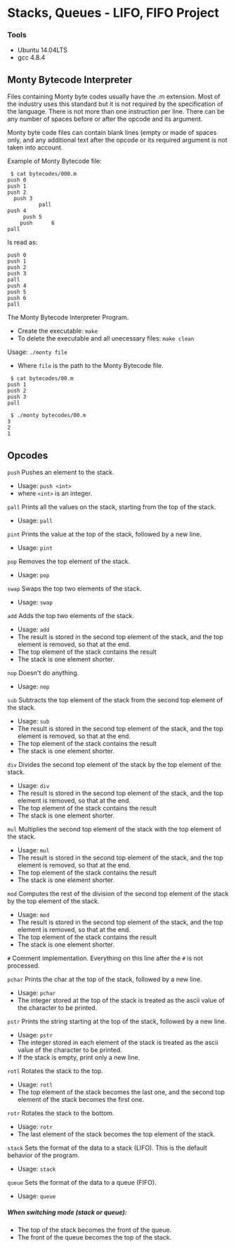 # Stacks, Queues - LIFO, FIFO Project

### Tools
* Ubuntu 14.04LTS
* gcc 4.8.4

## Monty Bytecode Interpreter

Files containing Monty byte codes usually have the .m extension. Most of the industry uses this standard but it is not required by the specification of the language. There is not more than one instruction per line. There can be any number of spaces before or after the opcode and its argument.

Monty byte code files can contain blank lines (empty or made of spaces only, and any additional text after the opcode or its required argument is not taken into account.

Example of Monty Bytecode file:

```
 $ cat bytecodes/000.m
push 0
push 1
push 2
  push 3
          pall
push 4
     push 5
	push      6
pall
```

Is read as:

```
push 0
push 1
push 2
push 3
pall
push 4
push 5
push 6
pall
```

The Monty Bytecode Interpreter Program.

* Create the executable: `make`
* To delete the executable and all unecessary files: `make clean`

Usage: `./monty file`

* Where `file` is the path to the Monty Bytecode file.

```
 $ cat bytecodes/00.m
push 1
push 2
push 3
pall

 $ ./monty bytecodes/00.m
3
2
1
```


## Opcodes

`push` Pushes an element to the stack.
* Usage: `push <int>`
* where `<int>` is an integer.

`pall` Prints all the values on the stack, starting from the top of the stack.
* Usage: `pall`

`pint` Prints the value at the top of the stack, followed by a new line.
* Usage: `pint`

`pop` Removes the top element of the stack.
* Usage: `pop`

`swap` Swaps the top two elements of the stack.
* Usage: `swap`

`add` Adds the top two elements of the stack.
* Usage: `add`
* The result is stored in the second top element of the stack, and the top element is removed, so that at the end.
* The top element of the stack contains the result
* The stack is one element shorter.

`nop` Doesn't do anything.
* Usage: `nop`

`sub` Subtracts the top element of the stack from the second top element of the stack.
* Usage: `sub`
* The result is stored in the second top element of the stack, and the top element is removed, so that at the end.
* The top element of the stack contains the result
* The stack is one element shorter.

`div` Divides the second top element of the stack by the top element of the stack.
* Usage: `div`
* The result is stored in the second top element of the stack, and the top element is removed, so that at the end.
* The top element of the stack contains the result
* The stack is one element shorter.

`mul` Multiplies the second top element of the stack with the top element of the stack.
* Usage: `mul`
* The result is stored in the second top element of the stack, and the top element is removed, so that at the end.
* The top element of the stack contains the result
* The stack is one element shorter.

`mod` Computes the rest of the division of the second top element of the stack by the top element of the stack.
* Usage: `mod`
* The result is stored in the second top element of the stack, and the top element is removed, so that at the end.
* The top element of the stack contains the result
* The stack is one element shorter.

`#` Comment implementation. Everything on this line after the `#` is not processed.

`pchar` Prints the char at the top of the stack, followed by a new line.
* Usage: `pchar`
* The integer stored at the top of the stack is treated as the ascii value of the character to be printed.

`pstr` Prints the string starting at the top of the stack, followed by a new line.
* Usage: `pstr`
* The integer stored in each element of the stack is treated as the ascii value of the character to be printed.
* If the stack is empty, print only a new line.

`rotl` Rotates the stack to the top.
* Usage: `rotl`
* The top element of the stack becomes the last one, and the second top element of the stack becomes the first one.

`rotr` Rotates the stack to the bottom.
* Usage: `rotr`
* The last element of the stack becomes the top element of the stack.

`stack` Sets the format of the data to a stack (LIFO). This is the default behavior of the program.
* Usage: `stack`

`queue` Sets the format of the data to a queue (FIFO).
* Usage: `queue`

##### When switching mode (stack or queue):

* The top of the stack becomes the front of the queue.
* The front of the queue becomes the top of the stack.